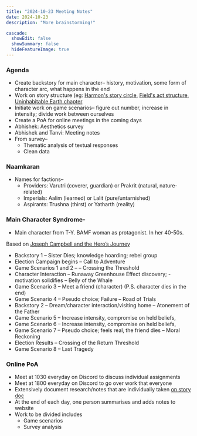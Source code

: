 ```yaml
---
title: "2024-10-23 Meeting Notes"
date: 2024-10-23
description: "More brainstorming!"

cascade:
  showEdit: false
  showSummary: false
  hideFeatureImage: true
---
```


### Agenda
- Create backstory for main character– history, motivation, some form of character arc, what happens in the end
- Work on story structure (eg: [Harmon's story circle](https://blog.reedsy.com/guide/story-structure/dan-harmon-story-circle/), [Field's act structure](https://www.how-to-write-a-book-now.com/Syd-Field.html#:~:text=In%20using%20a%203%2Dact,long%20as%20the%20other%20two), [Uninhabitable Earth chapter](https://www.crisrieder.org/thejourney/wp-content/uploads/2019/05/The-Uninhabitable-Earth-David-Wallace-Wells.pdf)
- Initiate work on game scenarios– figure out number, increase in intensity; divide work between ourselves
- Create a PoA for online meetings in the coming days
- Abhishek: Aesthetics survey
- Abhishek and Tanvi: Meeting notes
- From survey–
  - Thematic analysis of textual responses
  - Clean data

### Naamkaran

- Names for factions–
  - Providers: Varutri (coverer, guardian) or Prakrit (natural, nature-related)
  - Imperials: Aalim (learned) or Lalit (pure/untarnished)
  - Aspirants: Trushna (thirst) or Yatharth (reality)

### Main Character Syndrome-
- Main character from T-Y. BAMF woman as protagonist. In her 40-50s.

Based on [Joseph Campbell and the Hero’s Journey](https://www.masterclass.com/articles/writing-101-what-is-the-heros-journey#6UWvL8cDzsbpOVbOL5VRyL)

- Backstory 1 – Sister Dies; knowledge hoarding; rebel group 
- Election Campaign begins – Call to Adventure
- Game Scenarios 1 and 2  –  – Crossing the Threshold 
- Character Interaction – Runaway Greenhouse Effect discovery; - motivation solidifies – Belly of the Whale
- Game Scenario 3 – Meet a friend (character) (P.S. character dies in the end)
- Game Scenario 4 – Pseudo choice; Failure – Road of Trials
- Backstory 2 – Dream/character interaction/visiting home – Atonement of the Father
- Game Scenario 5 – Increase intensity, compromise on held beliefs, 
- Game Scenario 6 – Increase intensity, compromise on held beliefs, 
- Game Scenario 7 – Pseudo choice; feels real, the friend dies – Moral Reckoning
- Election Results – Crossing of the Return Threshold
- Game Scenario 8 – Last Tragedy
 
### Online PoA
- Meet at 1030 everyday on Discord to discuss individual assignments
- Meet at 1800 everyday on Discord to go over work that everyone
- Extensively document research/notes that are individually taken [on story doc](https://docs.google.com/document/d/17cpCkUV-5KoKnTOIkNQ15qG8pGS_GusekpGKpQXAGhQ/edit?tab=t.0#heading=h.d9dqn3g74rps)
- At the end of each day, one person summarises and adds notes to website
- Work to be divided includes
  - Game scenarios
  - Survey analysis







  


